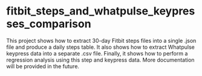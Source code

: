 # fitbit_steps_and_whatpulse_keypresses_comparison

This project shows how to extract 30-day Fitbit steps files into a single .json file and produce a daily steps table. It also shows how to extract Whatpulse keypress data into a separate .csv file. Finally, it shows how to perform a regression analysis using this step and keypress data. More documentation will be provided in the future.
